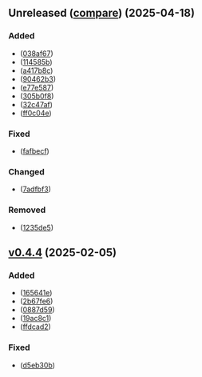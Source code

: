 <!-- insertion marker -->
<a name="Unreleased"></a>
## Unreleased ([compare](https://github.com/gterreran/GONet_Wizard/compare/v0.4.4...HEAD)) (2025-04-18)

### Added

-  ([038af67](https://github.com/gterreran/GONet_Wizard/commit/038af674e71a72c0e68b3985119540a5aa8094cf))
-  ([114585b](https://github.com/gterreran/GONet_Wizard/commit/114585bfcaaa2afb32ba8c18740904da805d8295))
-  ([a417b8c](https://github.com/gterreran/GONet_Wizard/commit/a417b8cc6431c23187658917abc17a73f287b21b))
-  ([90462b3](https://github.com/gterreran/GONet_Wizard/commit/90462b30351a59d8454af0df52207ea28a2e7a47))
-  ([e77e587](https://github.com/gterreran/GONet_Wizard/commit/e77e587888f07f911ea7ef29d8b1d6fd1ec03eb4))
-  ([305b0f8](https://github.com/gterreran/GONet_Wizard/commit/305b0f82e4aced9372fff02d2d12a30e8532d42f))
-  ([32c47af](https://github.com/gterreran/GONet_Wizard/commit/32c47af40c8f3fd626c0d6b6ae43f1884ed1f2ea))
-  ([ff0c04e](https://github.com/gterreran/GONet_Wizard/commit/ff0c04e5ee389ebf980f67e0f7aa44d32b4f156b))

### Fixed

-  ([fafbecf](https://github.com/gterreran/GONet_Wizard/commit/fafbecfaded130192cc01762535acd8856976a2c))

### Changed

-  ([7adfbf3](https://github.com/gterreran/GONet_Wizard/commit/7adfbf36f631b8636b0b3b7cf1035236227eb8a7))

### Removed

-  ([1235de5](https://github.com/gterreran/GONet_Wizard/commit/1235de5ba0e4ece94b1fae5990ec12bb93527eff))

<!-- insertion marker -->
<a name="v0.4.4"></a>

## [v0.4.4](https://github.com/gterreran/GONet_Wizard/compare/ab20ff3837e5383f60878289f6ab3ea9ddfe1881...v0.4.4) (2025-02-05)

### Added

-  ([165641e](https://github.com/gterreran/GONet_Wizard/commit/165641ebc4c6cfd2efd4dbfec82a503b61e29b7f))
-  ([2b67fe6](https://github.com/gterreran/GONet_Wizard/commit/2b67fe650a30c79a01b319c3610764213a06fef4))
-  ([0887d59](https://github.com/gterreran/GONet_Wizard/commit/0887d59a71f983c7a20d629b6074d4fdada9e082))
-  ([19ac8c1](https://github.com/gterreran/GONet_Wizard/commit/19ac8c13b4ea9c1a3ca21032c458e26f5a49e385))
-  ([ffdcad2](https://github.com/gterreran/GONet_Wizard/commit/ffdcad29ea555807e2d3fdf2848c06590f04ad68))

### Fixed

-  ([d5eb30b](https://github.com/gterreran/GONet_Wizard/commit/d5eb30bf0c94077517e98bbbf5e028ab1b996787))

